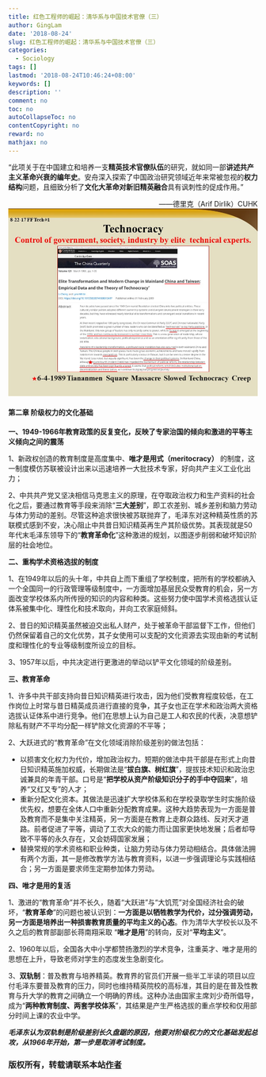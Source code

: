 ```yaml
---
title: 红色工程师的崛起：清华系与中国技术官僚（三）
author: GingLam
date: '2018-08-24'
slug: 红色工程师的崛起：清华系与中国技术官僚（三）
categories:
  - Sociology
tags: []
lastmod: '2018-08-24T10:46:24+08:00'
keywords: []
description: ''
comment: no
toc: no
autoCollapseToc: no
contentCopyright: no
reward: no
mathjax: no
---
```


“此项关于在中国建立和培养一支**精英技术官僚队伍**的研究，就如同一部**讲述共产主义革命兴衰的编年史**。安舟深入探索了中国政治研究领域近年来常被忽视的**权力结构**问题，且细致分析了**文化大革命对新旧精英融合**具有讽刺性的促成作用。”

<div align=right> ——德里克（Arif Dirlik）CUHK</div>

<div align=center><img src="https://raw.githubusercontent.com/GingLam/Storage/master/Technocracy.png"></div>

#### 第二章 阶级权力的文化基础

**一、1949-1966年教育政策的反复变化，反映了专家治国的倾向和激进的平等主义倾向之间的震荡**

1、新政权创造的教育制度是高度集中、**唯才是用式（meritocracy）** 的制度，这一制度模仿苏联被设计出来以迅速培养一大批技术专家，好向共产主义工业化出力；

2、中共共产党又坚决相信马克思主义的原理，在夺取政治权力和生产资料的社会化之后，要通过教育等手段来消除“**三大差别**”，即工农差别、城乡差别和脑力劳动与体力劳动的差别。尽管这种追求很快被苏联抛弃了，毛泽东对这种精英性质的苏联模式感到不安，决心阻止中共昔日知识精英再生产其阶级优势。其表现就是50年代末毛泽东领导下的“**教育革命化**”这种激进的规划，以图逐步削弱和破坏知识阶层的社会地位。

<!--more-->

**二、重构学术资格选拔的制度**

1、在1949年以后的头十年，中共自上而下重组了学校制度，把所有的学校都纳入一个全国同一的行政管理等级制度中，一方面增加基层民众受教育的机会，另一方面改变学校体系内所传授的知识的内容和种类。这些努力使中国学术资格选拔认证体系被集中化、理性化和技术取向，并向工农家庭倾斜。

2、昔日的知识精英虽然被迫交出私人财产，处于被革命干部监督下工作，但他们仍然保留着自己的文化优势，其子女使用可以支配的文化资源去实现由新的考试制度和理性化的专业等级制度所设立的目标。

3、1957年以后，中共决定进行更激进的举动以铲平文化领域的阶级差别。

**三、教育革命**

1、许多中共干部支持向昔日知识精英进行攻击，因为他们受教育程度较低，在工作岗位上时常与昔日精英成员进行直接的竞争，其子女也正在学术和政治两大资格选拔认证体系中进行竞争。他们在思想上认为自己是工人和农民的代表，决意想铲除私有财产不平均分配一样铲除文化资源的不平等；

2、大跃进式的“教育革命”在文化领域消除阶级差别的做法包括：

-  以损害文化权力为代价，增加政治权力。短期的做法中共干部是在形式上向昔日知识精英施加权威，长期做法是“**拔白旗、树红旗**”，提拔技术知识和政治忠诚兼具的年青干部。口号是“**把学校从资产阶级知识分子的手中夺回来**”，培养“又红又专”的人才；
-  重新分配文化资本。其做法是迅速扩大学校体系和在学校录取学生时实施阶级优先权，想要在全体人口中重新分配教育成果。这种大趋势表现为一方面是普及教育而不是集中关注精英，另一方面是在教育上走群众路线、反对天才道路。前者促进了平等，调动了工农大众的能力而让国家更快地发展；后者却导致不平等的永久存在，又会妨碍国家发展；
-  替换常规的学术资格和职业种类，让脑力劳动与体力劳动相结合。具体做法拥有两个方面，其一是修改教学方法与教育资料，以进一步强调理论与实践相结合；另一方面是要求师生定期参加体力劳动。

**四、唯才是用的复活**

1、激进的“教育革命”并不长久，随着“大跃进”与“大饥荒”对全国经济社会的破坏，“**教育革命**”的问题也被认识到：**一方面是以牺牲教学为代价，过分强调劳动，另一方面是培养出一种损害教育质量的平均主义的心态**。作为清华大学校长以及不久之后的教育部副部长蒋南翔采取 “**唯才是用**”的转向，反对“**平均主义**”。

2、1960年以后，全国各大中小学都赞扬激烈的学术竞争，注重英才、唯才是用的思想在上升，导致老师对学生的态度发生急剧变化。

3、**双轨制**：普及教育与培养精英。教育界的官员们开展一些半工半读的项目以应付毛泽东要普及教育的压力，同时也维持精英院校的高标准，其目的是在普及性教育与升大学的教育之间确立一个明确的界线。这种办法由国家主席刘少奇所倡导，成为“**两种教育制度、两套学校体系**”，其结果是产生严格选拔的重点学校和仅用部分时间上课的农业中学。

***毛泽东认为双轨制是阶级差别长久盘踞的原因，他要对阶级权力的文化基础发起总攻，从1966年开始，第一步是取消考试制度。***



### 版权所有，转载请联系本站[作者](mailto:linj83@mail2.sysu.edu.cn)
